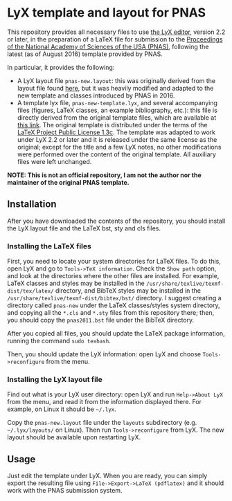 # LyX template and layout for PNAS

This repository provides all necessary files to use [the LyX editor][LyX], version 2.2 or later, in the preparation
of a LaTeX file for submission to the [Proceedings of the National Academy of Sciences of the USA (PNAS)][PNAS],
following the latest (as of August 2016) template provided by PNAS.

In particular, it provides the following:

* A LyX layout file `pnas-new.layout`: this was originally derived from the layout file found [here][old-layout],
  but it was heavily modified and adapted to the new template and classes introduced by PNAS in 2016.
* A template lyx file, `pnas-new-template.lyx`, and several accompanying files (figures, LaTeX classes, an example
  bibliography, etc.): this file is directly derived from the original template files, which are available
  at [this link][orig-template]. The original template is distributed under the terms of the
  [LaTeX Project Public License 1.3c][LPPL]. The template was adapted to work under LyX 2.2 or later and it is
  released under the same license as the original; except for the title and a few LyX notes, no other modifications
  were performed over the content of the original template. All auxiliary files were left unchanged.

**NOTE: This is not an official repository, I am not the author nor the maintainer of the original PNAS template.**

## Installation

After you have downloaded the contents of the repository, you should install the LyX layout file and the LaTeX bst,
sty and cls files.

### Installing the LaTeX files

First, you need to locate your system directories for LaTeX files. To do this, open LyX and go to `Tools->TeX information`.
Check the `Show path` option, and look at the directories where the other files are installed.
For example, LaTeX classes and styles may be installed in the `/usr/share/texlive/texmf-dist/tex/latex/` directory, and
BibTeX styles may be installed in the `/usr/share/texlive/texmf-dist/bibtex/bst/` directory. I suggest creating a directory
called `pnas-new` under the LaTeX classes/styles system directory, and copying all the `*.cls` and `*.sty` files from this
repository there; then, you should copy the `pnas2011.bst` file under the BibTeX directory.

After you copied all files, you should update the LaTeX package information, running the command `sudo texhash`.

Then, you should update the LyX information: open LyX and choose `Tools->reconfigure` from the menu.

### Installing the LyX layout file

Find out what is your LyX user directory: open LyX and run `Help->About LyX` from the menu, and read it from the information
displayed there. For example, on Linux it should be `~/.lyx`.

Copy the `pnas-new.layout` file under the `layouts` subdirectory (e.g. `~/.lyx/layouts/` on Linux). Then run `Tools->reconfigure`
from LyX. The new layout should be available upon restarting LyX.

## Usage

Just edit the template under LyX. When you are ready, you can simply export the resulting file using `File->Export->LaTeX (pdflatex)`
and it should work with the PNAS submission system.


[LyX]: https://www.lyx.org/
[PNAS]: http://www.pnas.org
[old-layout]: https://wiki.lyx.org/Layouts/Pnastwo
[orig-template]: https://www.overleaf.com/latex/templates/template-for-preparing-your-research-report-submission-to-pnas-using-overleaf/fzcbzjvpvnxn#.V8cR6dFCY
[LPPL]: https://www.latex-project.org/lppl/lppl-1-3c/


